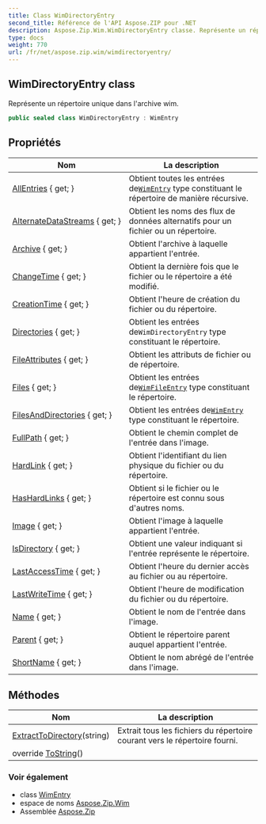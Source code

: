 ```yaml
---
title: Class WimDirectoryEntry
second_title: Référence de l'API Aspose.ZIP pour .NET
description: Aspose.Zip.Wim.WimDirectoryEntry classe. Représente un répertoire unique dans larchive wim.
type: docs
weight: 770
url: /fr/net/aspose.zip.wim/wimdirectoryentry/
---
```

## WimDirectoryEntry class

Représente un répertoire unique dans l'archive wim.

```csharp
public sealed class WimDirectoryEntry : WimEntry
```

## Propriétés

| Nom | La description |
| --- | --- |
| [AllEntries](../../aspose.zip.wim/wimdirectoryentry/allentries/) { get; } | Obtient toutes les entrées de[`WimEntry`](../wimentry/) type constituant le répertoire de manière récursive. |
| [AlternateDataStreams](../../aspose.zip.wim/wimentry/alternatedatastreams/) { get; } | Obtient les noms des flux de données alternatifs pour un fichier ou un répertoire. |
| [Archive](../../aspose.zip.wim/wimentry/archive/) { get; } | Obtient l'archive à laquelle appartient l'entrée. |
| [ChangeTime](../../aspose.zip.wim/wimentry/changetime/) { get; } | Obtient la dernière fois que le fichier ou le répertoire a été modifié. |
| [CreationTime](../../aspose.zip.wim/wimentry/creationtime/) { get; } | Obtient l'heure de création du fichier ou du répertoire. |
| [Directories](../../aspose.zip.wim/wimdirectoryentry/directories/) { get; } | Obtient les entrées de`WimDirectoryEntry` type constituant le répertoire. |
| [FileAttributes](../../aspose.zip.wim/wimentry/fileattributes/) { get; } | Obtient les attributs de fichier ou de répertoire. |
| [Files](../../aspose.zip.wim/wimdirectoryentry/files/) { get; } | Obtient les entrées de[`WimFileEntry`](../wimfileentry/) type constituant le répertoire. |
| [FilesAndDirectories](../../aspose.zip.wim/wimdirectoryentry/filesanddirectories/) { get; } | Obtient les entrées de[`WimEntry`](../wimentry/) type constituant le répertoire. |
| [FullPath](../../aspose.zip.wim/wimentry/fullpath/) { get; } | Obtient le chemin complet de l'entrée dans l'image. |
| [HardLink](../../aspose.zip.wim/wimentry/hardlink/) { get; } | Obtient l'identifiant du lien physique du fichier ou du répertoire. |
| [HasHardLinks](../../aspose.zip.wim/wimentry/hashardlinks/) { get; } | Obtient si le fichier ou le répertoire est connu sous d'autres noms. |
| [Image](../../aspose.zip.wim/wimentry/image/) { get; } | Obtient l'image à laquelle appartient l'entrée. |
| [IsDirectory](../../aspose.zip.wim/wimentry/isdirectory/) { get; } | Obtient une valeur indiquant si l'entrée représente le répertoire. |
| [LastAccessTime](../../aspose.zip.wim/wimentry/lastaccesstime/) { get; } | Obtient l'heure du dernier accès au fichier ou au répertoire. |
| [LastWriteTime](../../aspose.zip.wim/wimentry/lastwritetime/) { get; } | Obtient l'heure de modification du fichier ou du répertoire. |
| [Name](../../aspose.zip.wim/wimentry/name/) { get; } | Obtient le nom de l'entrée dans l'image. |
| [Parent](../../aspose.zip.wim/wimentry/parent/) { get; } | Obtient le répertoire parent auquel appartient l'entrée. |
| [ShortName](../../aspose.zip.wim/wimentry/shortname/) { get; } | Obtient le nom abrégé de l'entrée dans l'image. |

## Méthodes

| Nom | La description |
| --- | --- |
| [ExtractToDirectory](../../aspose.zip.wim/wimdirectoryentry/extracttodirectory/)(string) | Extrait tous les fichiers du répertoire courant vers le répertoire fourni. |
| override [ToString](../../aspose.zip.wim/wimentry/tostring/)() |  |

### Voir également

* class [WimEntry](../wimentry/)
* espace de noms [Aspose.Zip.Wim](../../aspose.zip.wim/)
* Assemblée [Aspose.Zip](../../)


